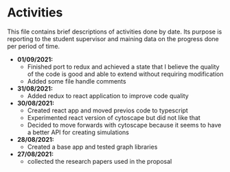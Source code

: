 # Activities

This file contains brief descriptions of activities done by date. Its purpose is
reporting to the student supervisor and maining data on the progress done per
period of time.

- **01/09/2021:**
  - Finished port to redux and achieved a state that I believe the quality of
    the code is good and able to extend without requiring modification
  - Added some file handle comments
- **31/08/2021:**
  - Added redux to react application to improve code quality
- **30/08/2021:**
  - Created react app and moved previos code to typescript
  - Experimented react version of cytoscape but did not like that
  - Decided to move forwards with cytoscape because it seems to have a better
    API for creating simulations
- **28/08/2021:**
  - Created a base app and tested graph libraries
- **27/08/2021:**
  - collected the research papers used in the proposal
